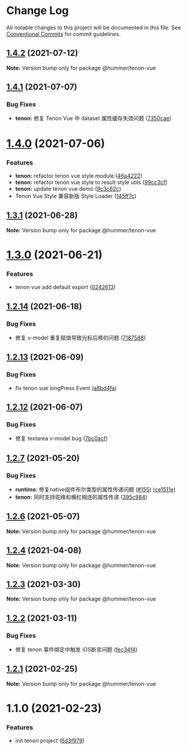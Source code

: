 # Change Log

All notable changes to this project will be documented in this file.
See [Conventional Commits](https://conventionalcommits.org) for commit guidelines.

## [1.4.2](https://github.com/didi/Hummer/compare/@hummer/tenon-vue@1.4.1...@hummer/tenon-vue@1.4.2) (2021-07-12)

**Note:** Version bump only for package @hummer/tenon-vue





## [1.4.1](https://github.com/didi/Hummer/compare/@hummer/tenon-vue@1.4.0...@hummer/tenon-vue@1.4.1) (2021-07-07)


### Bug Fixes

* **tenon:** 修复 Tenon Vue 中 dataset 属性缓存失效问题 ([7350cae](https://github.com/didi/Hummer/commit/7350cae9804c5435eb484f28d87c23765cb71a0a))





# [1.4.0](https://github.com/didi/Hummer/compare/@hummer/tenon-vue@1.3.1...@hummer/tenon-vue@1.4.0) (2021-07-06)


### Features

* **tenon:** refactor tenon vue style module ([46a4222](https://github.com/didi/Hummer/commit/46a42229bcee9b452e1816256d9bedd87afbe890))
* **tenon:** refactor tenon vue style to result style utils ([99cc3cf](https://github.com/didi/Hummer/commit/99cc3cf7392a8c9f36c24d62452c5e798ac0d4ef))
* **tenon:** update tenon vue demo ([9c3c62c](https://github.com/didi/Hummer/commit/9c3c62c8c65c7a6c6f59e90d66f5cf0d2a563a66))
* Tenon Vue Style 兼容新版 Style Loader ([145ff7c](https://github.com/didi/Hummer/commit/145ff7c8f585ca1d685e15eed5990245456f98b4))





## [1.3.1](https://github.com/didi/Hummer/compare/@hummer/tenon-vue@1.3.0...@hummer/tenon-vue@1.3.1) (2021-06-28)

**Note:** Version bump only for package @hummer/tenon-vue





# [1.3.0](https://github.com/didi/Hummer/compare/@hummer/tenon-vue@1.2.14...@hummer/tenon-vue@1.3.0) (2021-06-21)


### Features

* tenon vue add default export ([0242613](https://github.com/didi/Hummer/commit/02426132efd596487386dfa6c064aa4054fca4a1))





## [1.2.14](https://github.com/didi/Hummer/compare/@hummer/tenon-vue@1.2.13...@hummer/tenon-vue@1.2.14) (2021-06-18)


### Bug Fixes

* 修复 v-model 重复赋值导致光标后移的问题 ([7187588](https://github.com/didi/Hummer/commit/7187588a749de242a95e624f0d3ae39c7d42e62a))





## [1.2.13](https://github.com/didi/Hummer/compare/@hummer/tenon-vue@1.2.12...@hummer/tenon-vue@1.2.13) (2021-06-09)


### Bug Fixes

* fix tenon vue longPress Event ([a8bd4fa](https://github.com/didi/Hummer/commit/a8bd4fa0910b6f6220217a8b4f3739672950cfd0))





## [1.2.12](https://github.com/didi/Hummer/compare/@hummer/tenon-vue@1.2.11...@hummer/tenon-vue@1.2.12) (2021-06-07)


### Bug Fixes

* 修复 textarea v-model bug ([7bc0acf](https://github.com/didi/Hummer/commit/7bc0acf4ec4c7547c2b6923e1dc220c6176d458e))





## [1.2.7](https://github.com/didi/Hummer/compare/tenon_1.2.2...tenon_1.2.7) (2021-05-20)


### Bug Fixes

* **runtime:** 修复native组件布尔类型的属性传递问题 ([#155](https://github.com/didi/Hummer/issues/155)) ([ce1511e](https://github.com/didi/Hummer/commit/ce1511ec964260b763210ec1fb74f0db541f0467))
* **tenon:** 同时支持驼峰和横杠相连的属性传递 ([395c984](https://github.com/didi/Hummer/commit/395c984379cddd4b87134cf503f4e5c3ec02ab62))





## [1.2.6](https://github.com/didi/Hummer/compare/tenon_1.2.2...tenon_1.2.6) (2021-05-07)

**Note:** Version bump only for package @hummer/tenon-vue





## [1.2.4](https://github.com/didi/Hummer/compare/tenon_1.2.2...tenon_1.2.4) (2021-04-08)

**Note:** Version bump only for package @hummer/tenon-vue





## [1.2.3](https://github.com/didi/Hummer/compare/tenon_1.2.2...tenon_1.2.3) (2021-03-30)

**Note:** Version bump only for package @hummer/tenon-vue





## [1.2.2](https://github.com/didi/Hummer/compare/tenon_1.2.1...tenon_1.2.2) (2021-03-11)


### Bug Fixes

* 修复 tenon 事件绑定中触发 iOS断言问题 ([fec34f4](https://github.com/didi/Hummer/commit/fec34f400acb2557ef5703fe136fa2bbb36f951d))





## [1.2.1](https://github.com/didi/Hummer/compare/tenon_1.2.0...tenon_1.2.1) (2021-02-25)

**Note:** Version bump only for package @hummer/tenon-vue





# 1.1.0 (2021-02-23)


### Features

* init tenon project ([6d3f979](https://github.com/didi/Hummer/commit/6d3f97983f4174dc1591e67cc1183862785d1ccc))
